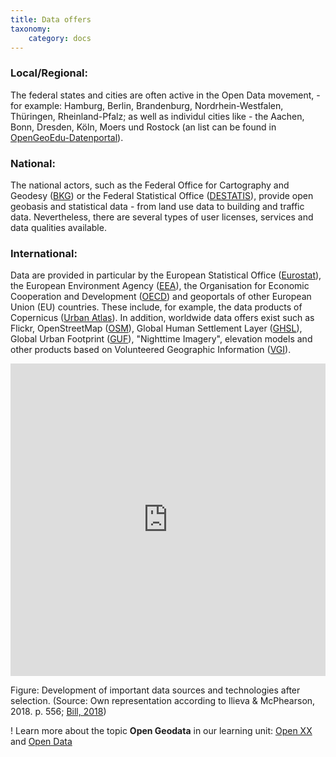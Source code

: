 ```yaml
---
title: Data offers
taxonomy:
    category: docs
---
```


### Local/Regional:
The federal states and cities are often active in the Open Data movement, - for example: Hamburg, Berlin, Brandenburg, Nordrhein-Westfalen, Thüringen, Rheinland-Pfalz; as well as individul cities like - the  Aachen, Bonn, Dresden, Köln, Moers und Rostock (an list can be found in [OpenGeoEdu-Datenportal](https://portal.opengeoedu.de/)).


### National:
The national actors, such as the Federal Office for Cartography and Geodesy ([BKG](https://www.bkg.bund.de/)) or the Federal Statistical Office ([DESTATIS](https://www.destatis.de/)), provide open geobasis and statistical data - from land use data to building and traffic data. Nevertheless, there are several types of user licenses, services and data qualities available.

### International:
Data are provided in particular by the European Statistical Office ([Eurostat](http://ec.europa.eu/eurostat/de/data/database)), the European Environment Agency  ([EEA](https://www.eea.europa.eu/data-and-maps)), the Organisation for Economic Cooperation and Development ([OECD](https://data.oecd.org/))  and geoportals of other European Union (EU) countries. These include, for example, the data products of Copernicus ([Urban Atlas](http://copernicus.eu/data-access-satellite)). In addition, worldwide data offers exist such as Flickr, OpenStreetMap ([OSM](https://www.openstreetmap.de/)), Global Human Settlement Layer  ([GHSL](https://ghsl.jrc.ec.europa.eu/)), Global Urban Footprint ([GUF](https://www.dlr.de/eoc/desktopdefault.aspx/tabid-11725/20508_read-47944/)), "Nighttime Imagery", elevation models and other products based on Volunteered Geographic Information ([VGI](https://learn.opengeoedu.de/en/opendata/vorlesung/freiwillig-erhobene-daten)).

<!---![opendata and GIS Trend](abb_opendata_trend_de.png?resize=1000)-->
<style>iframe{max-width: 600px; width: 100%; height: 500px; max-height: 600px}</style> <iframe src="https://www.draw.io/?lightbox=1&highlight=0000ff&edit=_blank&layers=1&nav=1&title=opendata_trend_en.drawio#Uhttps%3A%2F%2Fdrive.google.com%2Fuc%3Fid%3D1t2PZAx_yJmuDkol1tg7Rpie9uPdG8RKO" width="100%" max-width=600 max-height="600" height=400 frameborder="0" allowfullscreen="allowfullscreen"></iframe>

<br/>

Figure: Development of important data sources and technologies after selection. (Source: Own representation according to Ilieva & McPhearson, 2018. p. 556; [Bill, 2018](https://learn.opengeoedu.de/en/gis/vorlesung/geschichte))

! Learn more about the topic **Open Geodata** in our learning unit: [Open XX](https://learn.opengeoedu.de/en/openx/vorlesung/opengeodata) and [Open Data](https://learn.opengeoedu.de/en/opendata/vorlesung/offene-geodaten)

